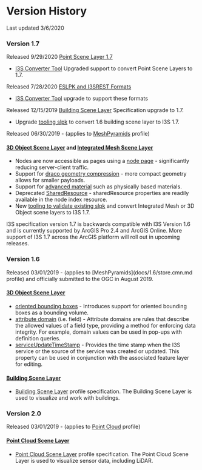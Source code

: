 Version History
===============================================
Last updated 3/6/2020
### Version 1.7

Released 9/29/2020 [Point Scene Layer 1.7](docs/1.7/Point_ReadMe.md)
 - [I3S Converter Tool](i3s_converter/i3s_converter_ReadMe.md) Upgraded support to convert Point Scene Layers to 1.7.

Released 7/28/2020 [ESLPK and I3SREST Formats](format/Indexed&#32;3d&#32;Scene&#32;Layer&#32;Format&#32;Specification.md#i3s-scene-layer-packages)
 - [I3S Converter Tool](i3s_converter/i3s_converter_ReadMe.md) upgrade to support these formats

Released 12/15/2019 [Building Scene Layer](docs/1.7/BSL_ReadMe.md) Specification upgrade to 1.7.
- Upgrade [tooling slpk](i3s_converter/i3s_converter_ReadMe.md) to convert 1.6 building scene layer to I3S 1.7.

Released 06/30/2019 - (applies to [MeshPyramids](docs/1.7/store.cmn.md) profile)

#### [3D Object Scene Layer](docs/1.7/3Dobject_ReadMe.md) and [Integrated Mesh Scene Layer](docs/1.7/IntegratedMesh_ReadMe.md)

  - Nodes are now accessible as pages using a [node page](docs/1.7/nodePageDefinition.cmn.md) - significantly reducing server-client traffic.
  - Support for [draco geometry compression](docs/1.7/compressedAttributes.cmn.md) - more compact geometry allows for smaller payloads.
  - Support for [advanced material](docs/1.7/materialDefinitions.cmn.md) such as physically based materials.
  - Deprecated [SharedResource](docs/1.7/sharedResource.cmn.md) - sharedResource properties are readily available in the node index resource.
  - New [tooling to validate existing slpk](i3s_converter/i3s_converter_ReadMe.md) and convert Integrated Mesh or 3D Object scene layers to I3S 1.7.

I3S specification version 1.7 is backwards compatible with I3S Version 1.6 and is currently supported by ArcGIS Pro 2.4 and ArcGIS Online.  More support of I3S 1.7 across the ArcGIS platform will roll out in upcoming releases.

### Version 1.6

Released 03/01/2019 - (applies to [MeshPyramids](docs/1.6/store.cmn.md profile) and officially submitted to the OGC in August 2019.

#### [3D Object Scene Layer](docs/1.6/3Dobject_ReadMe.md)
- [oriented bounding boxes](docs/1.6/obb.cmn.md) - Introduces support for oriented bounding boxes as a bounding volume.
- [attribute domain](docs/1.6/domain.cmn.md) (i.e. field) - Attribute domains are rules that describe the allowed values of a field type, providing a method for enforcing data integrity.  For example, domain values can be used in pop-ups with definition queries.
- [serviceUpdateTimeStamp](docs/1.6/serviceUpdateTimeStamp.cmn.md) - Provides the time stamp when the I3S service or the source of the service was created or updated. This property can be used in conjunction with the associated feature layer for editing.

#### [Building Scene Layer](docs/1.6/BSL_ReadMe.md)
- [Building Scene Layer](docs/1.6/BSL_ReadMe.md) profile specification. The Building Scene Layer is used to visualize and work with buildings.

### Version 2.0

Released 03/01/2019  - (applies to [Point Cloud](docs/1.6/store.cmn.md) profile)

#### [Point Cloud Scene Layer](docs/2.0/pcsl_ReadMe.md)

- [Point Cloud Scene Layer](docs/2.0/pcsl_ReadMe.md) profile specification.  The Point Cloud Scene Layer is used to visualize sensor data, including LiDAR.

